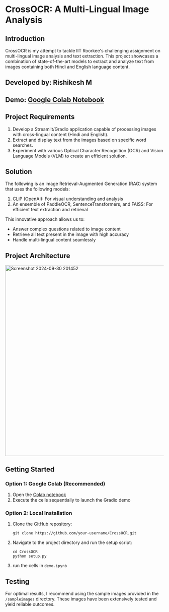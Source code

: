 # CrossOCR: A Multi-Lingual Image Analysis

## Introduction
CrossOCR is my attempt to tackle IIT Roorkee's challenging assignment on multi-lingual image analysis and text extraction. This project showcases a combination of state-of-the-art models to extract and analyze text from images containing both Hindi and English language content.

## Developed by: Rishikesh M
## Demo: [Google Colab Notebook](https://colab.research.google.com/drive/14rgj1Q8hmTUDlH7c8CAz99X399tzhkKF?usp=sharing)

## Project Requirements
1. Develop a Streamlit/Gradio application capable of processing images with cross-lingual content (Hindi and English).
2. Extract and display text from the images based on specific word searches.
3. Experiment with various Optical Character Recognition (OCR) and Vision Language Models (VLM) to create an efficient solution.

## Solution
The following is an image Retrieval-Augmented Generation (RAG) system that uses the following models:

1. CLiP (OpenAI): For visual understanding and analysis
2. An ensemble of PaddleOCR, SentenceTransformers, and FAISS: For efficient text extraction and retrieval

This innovative approach allows us to:
- Answer complex questions related to image content
- Retrieve all text present in the image with high accuracy
- Handle multi-lingual content seamlessly

## Project Architecture 
<img width="606" alt="Screenshot 2024-09-30 201452" src="https://github.com/user-attachments/assets/31500331-f196-4cf6-8891-3d06f502f559">

## Getting Started

### Option 1: Google Colab (Recommended)
1. Open the [Colab notebook](https://colab.research.google.com/drive/14rgj1Q8hmTUDlH7c8CAz99X399tzhkKF?usp=sharing)
2. Execute the cells sequentially to launch the Gradio demo

### Option 2: Local Installation
1. Clone the GitHub repository:
   ```
   git clone https://github.com/your-username/CrossOCR.git
   ```
2. Navigate to the project directory and run the setup script:
   ```
   cd CrossOCR
   python setup.py
   ```
3. run the cells in `demo.ipynb`

## Testing
For optimal results, I recommend using the sample images provided in the `/sampleimages` directory. These images have been extensively tested and yield reliable outcomes.
